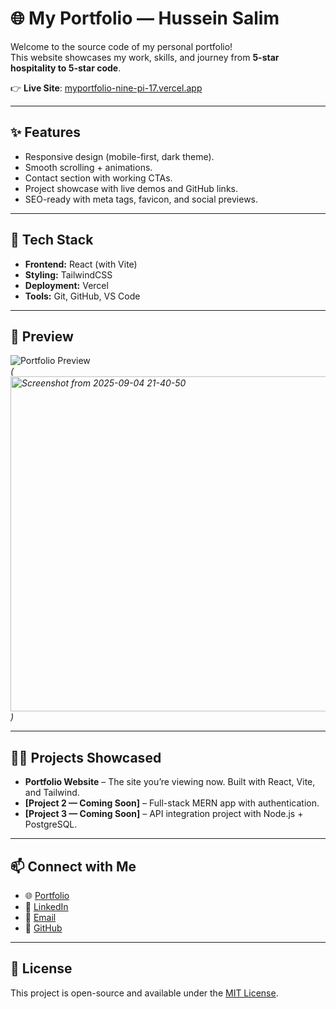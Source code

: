 # 🌐 My Portfolio — Hussein Salim

Welcome to the source code of my personal portfolio!  
This website showcases my work, skills, and journey from **5-star hospitality to 5-star code**.  

👉 **Live Site**: [myportfolio-nine-pi-17.vercel.app](https://myportfolio-nine-pi-17.vercel.app)  

---

## ✨ Features
- Responsive design (mobile-first, dark theme).
- Smooth scrolling + animations.
- Contact section with working CTAs.
- Project showcase with live demos and GitHub links.
- SEO-ready with meta tags, favicon, and social previews.

---

## 🚀 Tech Stack
- **Frontend:** React (with Vite)  
- **Styling:** TailwindCSS  
- **Deployment:** Vercel  
- **Tools:** Git, GitHub, VS Code  

---

## 📸 Preview
![Portfolio Preview](./public/preview.png)  
*(<img width="1178" height="536" alt="Screenshot from 2025-09-04 21-40-50" src="https://github.com/user-attachments/assets/dcfe3d97-730f-4b73-8623-84ee60d44675" />)*

---

## 🧑‍💻 Projects Showcased
- **Portfolio Website** – The site you’re viewing now. Built with React, Vite, and Tailwind.  
- **[Project 2 — Coming Soon]** – Full-stack MERN app with authentication.  
- **[Project 3 — Coming Soon]** – API integration project with Node.js + PostgreSQL.  

---

## 📫 Connect with Me
- 🌐 [Portfolio](https://myportfolio-nine-pi-17.vercel.app)  
- 💼 [LinkedIn](https://linkedin.com/in/YOUR-LINKEDIN)  
- 📧 [Email](mailto:2025salimh@gmail.com)  
- 🐙 [GitHub](https://github.com/Hussein-Sonamreel)  

---

## 📝 License
This project is open-source and available under the [MIT License](./LICENSE).
